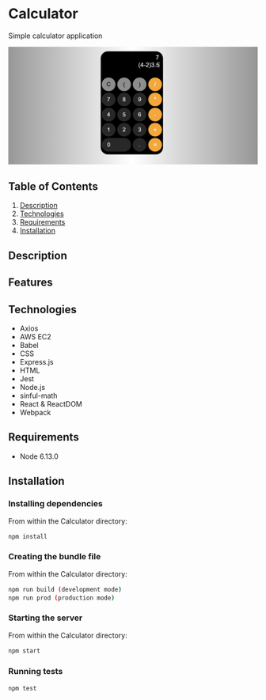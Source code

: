 # Calculator

Simple calculator application

<img src="ScreenShot.png" width="600">

## Table of Contents
1. [Description](#description)
2. [Technologies](#technologies)
3. [Requirements](#requirements)
4. [Installation](#installation)

## Description


## Features

###

###

###

## Technologies
- Axios
- AWS EC2
- Babel
- CSS
- Express.js
- HTML
- Jest
- Node.js
- sinful-math
- React & ReactDOM
- Webpack

## Requirements
- Node 6.13.0

## Installation
### Installing dependencies
From within the Calculator directory:
```sh
npm install
```
### Creating the bundle file
From within the Calculator directory:
```sh
npm run build (development mode)
npm run prod (production mode)
```
### Starting the server
From within the Calculator directory:
```sh
npm start
```
### Running tests
```sh
npm test
```

